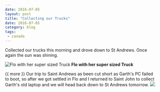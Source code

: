 ```yaml
---
date: 2016-07-05
layout: post
title: "Collecting our Trucks"
date: 2016-07-05
category: blog
tags:
 - canada 
---
```


<!--start excerpt-->

Collected our trucks this morning and drove down to St Andrews. Once again the sun was shining.

![Flo with her super sized Truck](/images/2016/2016-07-05-collecting-our-trucks-2.jpg)
**Flo with her super sized Truck**

{{ more }}
Our trip to Saint Andrews as been cut short as Garth's PC failed to boot, so after we got settled in Flo and I returned to Saint John to collect Garth's old laptop and we will head back down to St Andrews tomorrow.
![](/images/2016/2016-07-05-collecting-our-trucks-1.jpg)
